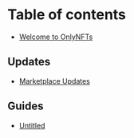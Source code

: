 # Table of contents

* [Welcome to OnlyNFTs](README.md)

## Updates

* [Marketplace Updates](updates/marketplace-updates.md)

## Guides

* [Untitled](guides/untitled.md)


